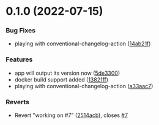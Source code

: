 # 0.1.0 (2022-07-15)


### Bug Fixes

* playing with conventional-changelog-action ([14ab21f](https://github.com/dadrus/github-integrations/commit/14ab21f44696142bf56a07f52680e57e3ea4d9fe))


### Features

* app will output its version now ([5de3300](https://github.com/dadrus/github-integrations/commit/5de330022704953239a51962969485e4609b4e13))
* docker build support added ([13821ff](https://github.com/dadrus/github-integrations/commit/13821ff12b5f16debcf98f39a4eeb56d833f994e))
* playing with conventional-changelog-action ([a33aac7](https://github.com/dadrus/github-integrations/commit/a33aac7921c422efb807204e17a95de2c256eea7))


### Reverts

* Revert "working on #7" ([2514acb](https://github.com/dadrus/github-integrations/commit/2514acbfa2270a62d5cd95c8d6ca49548851ae83)), closes [#7](https://github.com/dadrus/github-integrations/issues/7)



